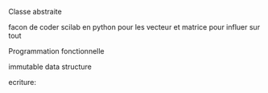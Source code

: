 
Classe abstraite 

facon de coder scilab en python pour les vecteur et matrice pour influer sur tout

Programmation fonctionnelle

immutable data structure


ecriture:

